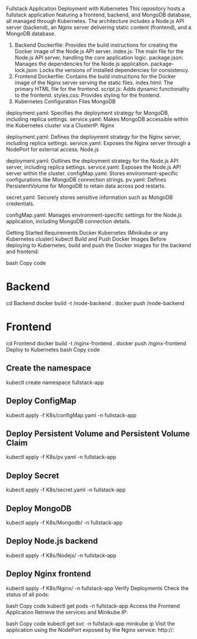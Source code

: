 Fullstack Application Deployment with Kubernetes
This repository hosts a fullstack application featuring a frontend, backend, and MongoDB database, all managed through Kubernetes. The architecture includes a Node.js API server (backend), an Nginx server delivering static content (frontend), and a MongoDB database.

1. Backend
Dockerfile: Provides the build instructions for creating the Docker image of the Node.js API server.
index.js: The main file for the Node.js API server, handling the core application logic.
package.json: Manages the dependencies for the Node.js application.
package-lock.json: Locks the versions of installed dependencies for consistency.
2. Frontend
Dockerfile: Contains the build instructions for the Docker image of the Nginx server serving the static files.
index.html: The primary HTML file for the frontend.
script.js: Adds dynamic functionality to the frontend.
styles.css: Provides styling for the frontend.
3. Kubernetes Configuration Files
MongoDB

deployment.yaml: Specifies the deployment strategy for MongoDB, including replica settings.
service.yaml: Makes MongoDB accessible within the Kubernetes cluster via a ClusterIP.
Nginx

deployment.yaml: Defines the deployment strategy for the Nginx server, including replica settings.
service.yaml: Exposes the Nginx server through a NodePort for external access.
Node.js

deployment.yaml: Outlines the deployment strategy for the Node.js API server, including replica settings.
service.yaml: Exposes the Node.js API server within the cluster.
configMap.yaml: Stores environment-specific configurations like MongoDB connection strings.
pv.yaml: Defines PersistentVolume for MongoDB to retain data across pod restarts.

secret.yaml: Securely stores sensitive information such as MongoDB credentials.

configMap.yaml: Manages environment-specific settings for the Node.js application, including MongoDB connection details.

Getting Started
Requirements
Docker
Kubernetes (Minikube or any Kubernetes cluster)
kubectl
Build and Push Docker Images
Before deploying to Kubernetes, build and push the Docker images for the backend and frontend:

bash
Copy code
# Backend
cd Backend
docker build -t <Your-docker-Hub-account>/node-backend .
docker push <Your-docker-Hub-account>/node-backend

# Frontend
cd Frontend
docker build -t <Your-docker-Hub-account>/nginx-frontend .
docker push <Your-docker-Hub-account>/nginx-frontend
Deploy to Kubernetes
bash
Copy code
## Create the namespace
kubectl create namespace fullstack-app

## Deploy ConfigMap
kubectl apply -f K8s/configMap.yaml -n fullstack-app

## Deploy Persistent Volume and Persistent Volume Claim
kubectl apply -f K8s/pv.yaml -n fullstack-app

## Deploy Secret
kubectl apply -f K8s/secret.yaml -n fullstack-app

## Deploy MongoDB
kubectl apply -f K8s/Mongodb/ -n fullstack-app

## Deploy Node.js backend
kubectl apply -f K8s/Nodejs/ -n fullstack-app

## Deploy Nginx frontend
kubectl apply -f K8s/Nginx/ -n fullstack-app
Verify Deployments
Check the status of all pods:

bash
Copy code
kubectl get pods -n fullstack-app
Access the Frontend Application
Retrieve the services and Minikube IP:

bash
Copy code
kubectl get svc -n fullstack-app
minikube ip
Visit the application using the NodePort exposed by the Nginx service: http://<minikubeip>:<node-port-nginx>

